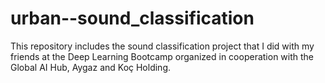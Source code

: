 # urban--sound_classification
This repository includes the sound classification project that I did with my friends at the Deep Learning Bootcamp organized in cooperation with the Global AI Hub, Aygaz and Koç Holding.
